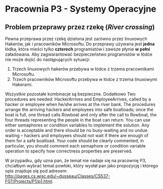 # Pracownia P3 - Systemy Operacyjne

## Problem przeprawy przez rzekę (*River crossing*)
Pewna przeprawa przez rzekę dzielona jest zarówno przez linuxowych Hakerów, jak i pracowników Microsoftu. Do przeprawy używana jest **jedna** łódka, która mieści tylko **czterech** programistów i zawsze płynie **w pełni** załadowana.
Aby zagwarantować bezpieczeństwo programistów w łódce nie może dojść do następujących sytuacji:

1. Trzech linuxowych hakerów przebywa w łódce z trzema pracownikami Microsoftu.
2. Trzech pracowników Microsoftu przebywa w łódce z trzema linuxowymi Hakerami.

Wszystkie pozostałe kombinacje są bezpieczne.
Dodatkowo 
Two procedures are needed: HackerArrives and EmployeeArrives, called by a hacker
or employee when he/she arrives at the river bank. The procedures arrange the
arriving hackers and employees into safe boatloads; once the boat is full, one thread
calls Rowboat and only after the call to Rowboat, the four threads representing the
people in the boat can return.
You can use either semaphores or condition variables to implement the solution. Any
order is acceptable and there should be no busy-waiting and no undue waiting –
hackers and employees should not wait if there are enough of them for a safe
boatload. Your code should be clearly commented, in particular, you should comment
each semaphore or condition variable operation to specify how correctness
properties are preserved.

W przypadku, gdy uzna pan, że temat nie nadaje się na pracownię P3, chciałbym wybrać temat powłoki, który wysłał pan jako propozycję i którego opis znajduje się pod adresem: http://pages.cs.wisc.edu/~dusseau/Classes/CS537-F07/Projects/P1/p1.html.
